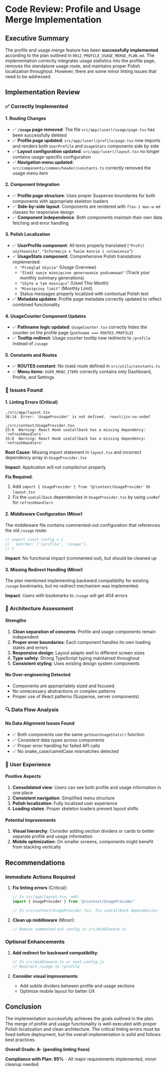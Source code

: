 # Code Review: Profile and Usage Merge Implementation

## Executive Summary

The profile and usage merge feature has been **successfully implemented** according to the plan outlined in `0012_PROFILE_USAGE_MERGE_PLAN.md`. The implementation correctly integrates usage statistics into the profile page, removes the standalone usage route, and maintains proper Polish localization throughout. However, there are some minor linting issues that need to be addressed.

## Implementation Review

### ✅ **Correctly Implemented**

#### 1. **Routing Changes**

- ✅ **`/usage` page removed**: The file `src/app/(user)/usage/page.tsx` has been successfully deleted
- ✅ **Profile page updated**: `src/app/(user)/profile/page.tsx` now imports and renders both `UserProfile` and `UsageStats` components side by side
- ✅ **Layout configuration updated**: `src/app/(user)/layout.tsx` no longer contains usage-specific configuration
- ✅ **Navigation menu updated**: `src/components/common/header/constants.ts` correctly removed the usage menu item

#### 2. **Component Integration**

- ✅ **Profile page structure**: Uses proper Suspense boundaries for both components with appropriate skeleton loaders
- ✅ **Side-by-side layout**: Components are rendered with `flex-1 max-w-md` classes for responsive design
- ✅ **Component independence**: Both components maintain their own data fetching and error handling

#### 3. **Polish Localization**

- ✅ **UserProfile component**: All texts properly translated (`"Profil użytkownika"`, `"Informacje o Twoim koncie i ustawienia"`)
- ✅ **UsageStats component**: Comprehensive Polish translations implemented:
  - `"Przegląd Użycia"` (Usage Overview)
  - `"Śledź swoje miesięczne generowanie podsumowań"` (Track your monthly summary generations)
  - `"Użyte w tym miesiącu"` (Used This Month)
  - `"Miesięczny limit"` (Monthly Limit)
  - Status messages properly localized with contextual Polish text
- ✅ **Metadata updates**: Profile page metadata correctly updated to reflect combined functionality

#### 4. **UsageCounter Component Updates**

- ✅ **Pathname logic updated**: `UsageCounter.tsx` correctly hides the counter on the profile page (`pathname === ROUTES.PROFILE`)
- ✅ **Tooltip redirect**: Usage counter tooltip now redirects to `/profile` instead of `/usage`

#### 5. **Constants and Routes**

- ✅ **ROUTES constant**: No `USAGE` route defined in `src/utils/constants.ts`
- ✅ **Menu items**: `USER_MENU_ITEMS` correctly contains only Dashboard, Profile, and Settings

### 🔧 **Issues Found**

#### 1. **Linting Errors (Critical)**

```
./src/app/layout.tsx
36:14  Error: 'UsageProvider' is not defined.  react/jsx-no-undef

./src/context/UsageProvider.tsx
25:6  Warning: React Hook useCallback has a missing dependency: 'refreshHandlers'
35:6  Warning: React Hook useCallback has a missing dependency: 'refreshHandlers'
```

**Root Cause**: Missing import statement in `layout.tsx` and incorrect dependency array in `UsageProvider.tsx`

**Impact**: Application will not compile/run properly

**Fix Required**:

1. Add `import { UsageProvider } from '@/context/UsageProvider'` to `layout.tsx`
2. Fix the `useCallback` dependencies in `UsageProvider.tsx` by using `useRef` for `refreshHandlers`

#### 2. **Middleware Configuration (Minor)**

The middleware file contains commented-out configuration that references the old `/usage` route:

```typescript
// export const config = {
//   matcher: ['/profile', '/usage'],
// }
```

**Impact**: No functional impact (commented out), but should be cleaned up

#### 3. **Missing Redirect Handling (Minor)**

The plan mentioned implementing backward compatibility for existing `/usage` bookmarks, but no redirect mechanism was implemented.

**Impact**: Users with bookmarks to `/usage` will get 404 errors

### 🎯 **Architecture Assessment**

#### **Strengths**

1. **Clean separation of concerns**: Profile and usage components remain independent
2. **Proper error boundaries**: Each component handles its own loading states and errors
3. **Responsive design**: Layout adapts well to different screen sizes
4. **Type safety**: Strong TypeScript typing maintained throughout
5. **Consistent styling**: Uses existing design system components

#### **No Over-engineering Detected**

- Components are appropriately sized and focused
- No unnecessary abstractions or complex patterns
- Proper use of React patterns (Suspense, server components)

### 🔍 **Data Flow Analysis**

#### **No Data Alignment Issues Found**

- ✅ Both components use the same `getUserUsageStats()` function
- ✅ Consistent data types across components
- ✅ Proper error handling for failed API calls
- ✅ No snake_case/camelCase mismatches detected

### 📱 **User Experience**

#### **Positive Aspects**

1. **Consolidated view**: Users can see both profile and usage information in one place
2. **Consistent navigation**: Simplified menu structure
3. **Polish localization**: Fully localized user experience
4. **Loading states**: Proper skeleton loaders prevent layout shifts

#### **Potential Improvements**

1. **Visual hierarchy**: Consider adding section dividers or cards to better separate profile and usage information
2. **Mobile optimization**: On smaller screens, components might benefit from stacking vertically

## Recommendations

### **Immediate Actions Required**

1. **Fix linting errors** (Critical):

   ```typescript
   // In src/app/layout.tsx, add:
   import { UsageProvider } from '@/context/UsageProvider'

   // In src/context/UsageProvider.tsx, fix useCallback dependencies
   ```

2. **Clean up middleware** (Minor):
   ```typescript
   // Remove commented-out config in src/middleware.ts
   ```

### **Optional Enhancements**

1. **Add redirect for backward compatibility**:

   ```typescript
   // In src/middleware.ts or next.config.js
   // Redirect /usage to /profile
   ```

2. **Consider visual improvements**:
   - Add subtle dividers between profile and usage sections
   - Optimize mobile layout for better UX

## Conclusion

The implementation successfully achieves the goals outlined in the plan. The merge of profile and usage functionality is well-executed with proper Polish localization and clean architecture. The critical linting errors must be fixed before deployment, but the overall implementation is solid and follows best practices.

**Overall Grade: A- (pending linting fixes)**

**Compliance with Plan: 95%** - All major requirements implemented, minor cleanup needed
